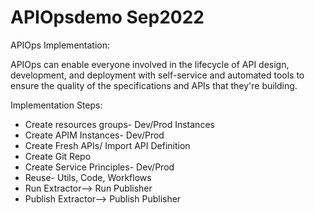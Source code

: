 # APIOpsdemo Sep2022

APIOps Implementation:

APIOps can enable everyone involved in the lifecycle of API design, development, and deployment with self-service and automated tools to ensure the quality of the specifications and APIs that they're building.

Implementation Steps: 
- Create resources groups- Dev/Prod Instances
- Create APIM Instances- Dev/Prod
- Create Fresh APIs/ Import API Definition
- Create Git Repo
- Create Service Principles- Dev/Prod
- Reuse- Utils, Code, Workflows 
- Run Extractor--> Run Publisher
- Publish Extractor--> Publish Publisher
